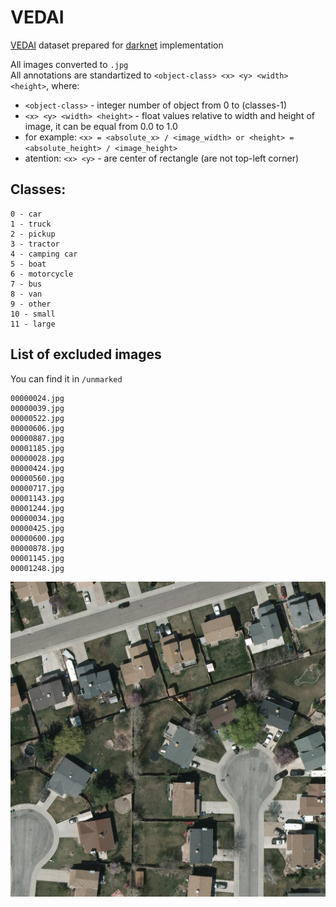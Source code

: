 
# VEDAI

[VEDAI](https://downloads.greyc.fr/vedai/) dataset prepared for [darknet](https://github.com/AlexeyAB/darknet) implementation

All images converted to `.jpg`  
All annotations are standartized to `<object-class> <x> <y> <width> <height>`, where:  

* `<object-class>` - integer number of object from 0 to (classes-1)  
* `<x> <y> <width> <height>` - float values relative to width and height of image, it can be equal from 0.0 to 1.0  
* for example: `<x> = <absolute_x> / <image_width> or <height> = <absolute_height> / <image_height>`  
* atention: `<x> <y>` - are center of rectangle (are not top-left corner)  

## Classes:  

```
0 - car  
1 - truck  
2 - pickup  
3 - tractor  
4 - camping car  
5 - boat  
6 - motorcycle  
7 - bus  
8 - van  
9 - other  
10 - small  
11 - large  
```  

## List of excluded images  
You can find it in `/unmarked`

```
00000024.jpg  
00000039.jpg  
00000522.jpg  
00000606.jpg  
00000887.jpg  
00001185.jpg  
00000028.jpg  
00000424.jpg  
00000560.jpg  
00000717.jpg  
00001143.jpg  
00001244.jpg  
00000034.jpg  
00000425.jpg  
00000600.jpg  
00000878.jpg  
00001145.jpg  
00001248.jpg
```


![raw_image](unmarked/00000024.jpg)
